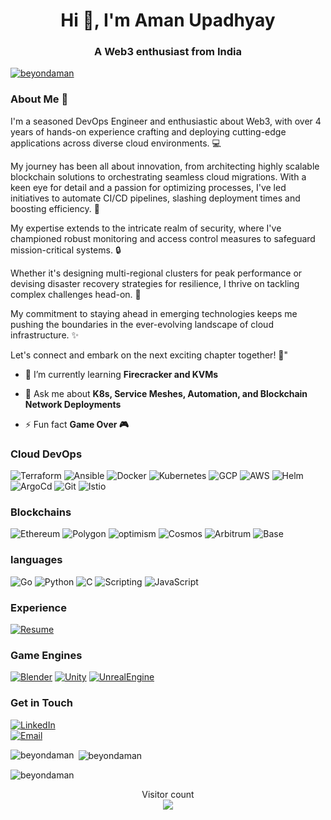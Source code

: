 <h1 align="center">Hi 👋, I'm Aman Upadhyay</h1>
<h3 align="center">A Web3 enthusiast from India</h3>

<p align="left"> <a href="https://github.com/ryo-ma/github-profile-trophy"><img src="https://github-profile-trophy.vercel.app/?username=beyondaman" alt="beyondaman" /></a> </p>

### About Me 🙋

I'm a seasoned DevOps Engineer and enthusiastic about Web3, with over 4 years of hands-on experience crafting and deploying cutting-edge applications across diverse cloud environments. 💻

My journey has been all about innovation, from architecting highly scalable blockchain solutions to orchestrating seamless cloud migrations. With a keen eye for detail and a passion for optimizing processes, I've led initiatives to automate CI/CD pipelines, slashing deployment times and boosting efficiency. 🚀

My expertise extends to the intricate realm of security, where I've championed robust monitoring and access control measures to safeguard mission-critical systems. 🔒

Whether it's designing multi-regional clusters for peak performance or devising disaster recovery strategies for resilience, I thrive on tackling complex challenges head-on. 💼

My commitment to staying ahead in emerging technologies keeps me pushing the boundaries in the ever-evolving landscape of cloud infrastructure. ✨

Let's connect and embark on the next exciting chapter together! 🌟"

- 🌱 I’m currently learning **Firecracker and KVMs**

- 💬 Ask me about **K8s, Service Meshes, Automation, and Blockchain Network Deployments**

- ⚡ Fun fact **Game Over 🎮**
### Cloud DevOps
![Terraform](https://img.shields.io/badge/terraform-%235835CC.svg?style=for-the-badge&logo=terraform&logoColor=white)
![Ansible](https://img.shields.io/badge/ansible-orange.svg?style=for-the-badge&logo=ansible&logoColor=white)
![Docker](https://img.shields.io/badge/docker-%230db7ed.svg?style=for-the-badge&logo=docker&logoColor=white)
![Kubernetes](https://img.shields.io/badge/kubernetes-%23326ce5.svg?style=for-the-badge&logo=kubernetes&logoColor=white)
![GCP](https://img.shields.io/badge/gcp-blue.svg?style=for-the-badge&logo=googlecloud&logoColor=white)
![AWS](https://img.shields.io/badge/AWS-%23FF9900.svg?style=for-the-badge&logo=amazon-aws&logoColor=white)
![Helm](https://img.shields.io/badge/HELM-%235835CC.svg?style=for-the-badge&logo=helm&logoColor=white)
![ArgoCd](https://img.shields.io/badge/ArgoCD-white.svg?style=for-the-badge&logo=argo&logoColor=orange)
![Git](https://img.shields.io/badge/git-green.svg?style=for-the-badge&logo=git&logoColor=white)
![Istio](https://img.shields.io/badge/istio-%235835CC.svg?style=for-the-badge&logo=istio&logoColor=white)

### Blockchains
![Ethereum](https://img.shields.io/badge/ethereum-red.svg?style=for-the-badge&logo=ethereum&logoColor=white)
![Polygon](https://img.shields.io/badge/Polygon-%235835CC.svg?style=for-the-badge&logo=Polygon&logoColor=white)
![optimism](https://img.shields.io/badge/optimism-black.svg?style=for-the-badge&logo=googleoptimize&logoColor=red)
![Cosmos](https://img.shields.io/badge/Cosmos-green.svg?style=for-the-badge&logo=icomoon&logoColor=white)
![Arbitrum](https://img.shields.io/badge/Arbitrum-orange.svg?style=for-the-badge&logo=arxiv&logoColor=black)
![Base](https://img.shields.io/badge/Base-black.svg?style=for-the-badge&logo=hashnode&logoColor=red)

### languages
![Go](https://img.shields.io/badge/go-blue.svg?style=for-the-badge&logo=go&logoColor=white)
![Python](https://img.shields.io/badge/python-3670A0?style=for-the-badge&logo=python&logoColor=ffdd54)
![C](https://img.shields.io/badge/C-orange.svg?style=for-the-badge&logo=c&logoColor=whiblackte)
![Scripting](https://img.shields.io/badge/Scripting-green.svg?style=for-the-badge&logo=powershell&logoColor=black)
![JavaScript](https://img.shields.io/badge/javascript-%23323330.svg?style=for-the-badge&logo=javascript&logoColor=%23F7DF1E)


### Experience

[![Resume](https://img.shields.io/badge/Resume-white.svg?style=for-the-badge&logo=readme&logoColor=blue)](https://bold.pro/my/au06)

### Game Engines
[![Blender](https://img.shields.io/badge/Blender-grey.svg?style=for-the-badge&logo=blender&logoColor=orange)](https://bold.pro/my/au06)
[![Unity](https://img.shields.io/badge/Unity-white.svg?style=for-the-badge&logo=unity&logoColor=black)](https://bold.pro/my/au06)
[![UnrealEngine](https://img.shields.io/badge/UnrealEngine-black.svg?style=for-the-badge&logo=unrealengine&logoColor=white)](https://bold.pro/my/au06)

### Get in Touch
[![LinkedIn](https://img.shields.io/badge/linkedin-%230077B5.svg?style=for-the-badge&logo=linkedin&logoColor=white)](https://www.linkedin.com/in/au06/) \
[![Email](https://img.shields.io/badge/email-white.svg?style=for-the-badge&logo=gmail&logoColor=red)](mailto:aman.au06@gmail.com)

<p><img align="left" src="https://github-readme-stats.vercel.app/api/top-langs?username=beyondaman&show_icons=true&locale=en&layout=compact" alt="beyondaman" /></p>

<p>&nbsp;<img align="center" src="https://github-readme-stats.vercel.app/api?username=beyondaman&show_icons=true&locale=en" alt="beyondaman" /></p>

<p><img align="center" src="https://github-readme-streak-stats.herokuapp.com/?user=beyondaman&" alt="beyondaman" /></p>

<p align="center"> 
  Visitor count<br>
  <img src="https://profile-counter.glitch.me/jarvis-404/count.svg" />
</p>